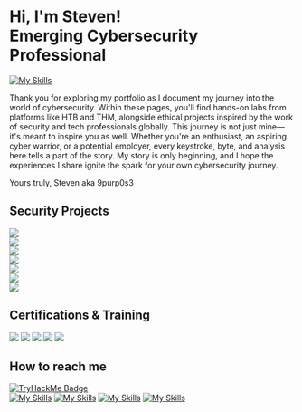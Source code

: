 # Hi, I'm Steven! <br>Emerging Cybersecurity Professional<br/>
[![My Skills](https://skillicons.dev/icons?i=js,python,pycharm,azure,raspberrypi,kali,windows,powershell)]()

Thank you for exploring my portfolio as I document my journey into the world of cybersecurity. Within these pages, you'll find hands-on labs from platforms like HTB and THM, alongside ethical projects inspired by the work of security and tech professionals globally. This journey is not just mine—it's meant to inspire you as well. Whether you're an enthusiast, an aspiring cyber warrior, or a potential employer, every keystroke, byte, and analysis here tells a part of the story. My story is only beginning, and I hope the experiences I share ignite the spark for your own cybersecurity journey.

Yours truly, 
Steven aka 9purp0s3

## Security Projects
<div>
    <a href="https://medium.com/@stevenrim/cisco-packet-tracer-lab-series-more-0051e9e438b7"><img src="https://img.shields.io/badge/-Cisco Packet Tracer Lab Series-000000?&style=for-the-badge&logo=Medium&logoColor=white"/></a>
</div>
<div>
    <a href="https://medium.com/@stevenrim/active-directory-home-lab-w-virtualbox-e07932251a9f"><img src="https://img.shields.io/badge/-AD Home Lab w/VirtualBox and PowerShell-000000?&style=for-the-badge&logo=Medium&logoColor=white"/>
</div>
<div>
    <a href="https://medium.com/@stevenrim/building-a-cloud-honeynet-soc-in-azure-980f84fb5147"><img src="https://img.shields.io/badge/-Building a Cloud Honeynet and SOC w/Azure-000000?&style=for-the-badge&logo=Medium&logoColor=white"/></a>
</div>
<div>
    <a href="https://medium.com/@stevenrim/virtual-attacks-and-splunk-insights-b892468cbec9"><img src="https://img.shields.io/badge/-Virtual Attacks and Splunk Insights-000000?&style=for-the-badge&logo=Medium&logoColor=white"/></a>
</div>
<div>
    <a href="https://medium.com/@stevenrim/automating-security-workflow-w-limacharlie-and-tines-020ee72ee340"><img src="https://img.shields.io/badge/-Automating Security Workflow w/LimaCharlie-000000?&style=for-the-badge&logo=Medium&logoColor=white"/></a>
</div>
<div>
    <a href="https://medium.com/@stevenrim/owasp-juice-shop-10-2-for-arm64-raspberry-pi-5-68c28c046ccd"><img src="https://img.shields.io/badge/-Exploiting Vulnerabilities on OWASP Juice Shop-000000?&style=for-the-badge&logo=Medium&logoColor=white"/></a>
</div>
<div>
    <a href="https://medium.com/@stevenrim/this-year-im-thankful-for-input-validation-error-handling-and-egg-nogging-logging-d85036e8443c"><img src="https://img.shields.io/badge/-Python: Secure Coding Assignment-000000?&style=for-the-badge&logo=Medium&logoColor=white"/></a>
</div>
 
## Certifications & Training
<a href=""><img src="https://img.shields.io/badge/-CompTIA Network%2B-FF0000?&style=for-the-badge&logoColor=white"/></a>
<a href="https://www.credly.com/badges/806e2f2e-f9c0-4081-9304-6f492136c153/"><img src="https://img.shields.io/badge/-CompTIA Security%2B-FF0000?&style=for-the-badge&logoColor=white"/></a>
<a href="https://www.credly.com/badges/c5dc51ac-beae-45ef-b27b-a060075191e3/"><img src="https://img.shields.io/badge/-Google Cybersecurity-000080?&style=for-the-badge&logoColor=white"/></a>
<a href="https://app.kajabi.com/certificates/72ada0d2"><img src="https://img.shields.io/badge/-Leveld SOC Analyst-808080?&style=for-the-badge&logoColor=white"/></a>
<a href="https://tryhackme-certificates.s3-eu-west-1.amazonaws.com/THM-SUPLNG2XBJ.png"><img src="https://img.shields.io/badge/-TryHackMe SOC Level 1-2a3042?&style=for-the-badge&logoColor=white"/></a>

## How to reach me
[![TryHackMe Badge](https://tryhackme-badges.s3.amazonaws.com/9purp0s3.png?update=18)](https://tryhackme.com/r/p/9purp0s3)
<br>
[![My Skills](https://skillicons.dev/icons?i=linkedin)](https://linkedin.com/in/stevenrim)
[![My Skills](https://skillicons.dev/icons?i=instagram)](https://instagram.com/9.purp0s3)
[![My Skills](https://skillicons.dev/icons?i=discord)](https://discord.com/channels/@9purp0s3)
[![My Skills](https://skillicons.dev/icons?i=pr)](mailto:stevenrim@proton.me)





